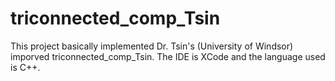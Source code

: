 # triconnected_comp_Tsin

This project basically implemented Dr. Tsin's (University of Windsor) imporved triconnected_comp_Tsin.
The IDE is XCode and the language used is C++.
